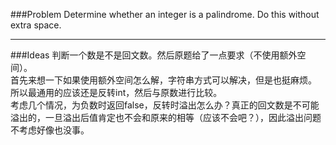 ###Problem
Determine whether an integer is a palindrome. Do this without extra space.  

---

###Ideas
判断一个数是不是回文数。然后原题给了一点要求（不使用额外空间）。  
首先来想一下如果使用额外空间怎么解，字符串方式可以解决，但是也挺麻烦。  
所以最通用的应该还是反转int，然后与原数进行比较。  
考虑几个情况，为负数时返回false，反转时溢出怎么办？真正的回文数是不可能溢出的，一旦溢出后值肯定也不会和原来的相等（应该不会吧？），因此溢出问题不考虑好像也没事。

